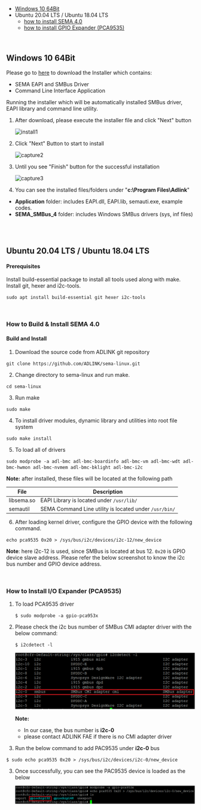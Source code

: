* [Windows 10 64Bit](HowToInstallSEMA.md#windows-10-64bit)
* Ubuntu 20.04 LTS / Ubuntu 18.04 LTS
  * [how to install SEMA 4.0](HowToInstallSEMA.md#how-to-build-amp-install-sema-40)
  * [how to install GPIO Expander (PCA9535)](HowToInstallSEMA.md#how-to-install-io-expander-pca9535)



<br> 

## Windows 10 64Bit

Please go to [here](https://hq0epm0west0us0storage.blob.core.windows.net/public/SEMA%204.0.0_20200215.rar)  to download the Installer which contains:

* SEMA EAPI and SMBus Driver
* Command Line Interface Application

Running the installer which will be automatically installed SMBus driver, EAPI library and command line utility.

1. After download, please execute the installer file and click "Next" button

    ![install1](HowToInstallSEMA.assets/install1-1582257539251.png)


2. Click "Next" Button to start to install 

    ![capture2](HowToInstallSEMA.assets/capture2.png)

3. Until you see "Finish" button for the successful installation

    ![capture3](HowToInstallSEMA.assets/capture3-1582261215293.png)

4. You can see the installed files/folders under "**c:\Program Files\Adlink**"

  * **Application** folder: includes EAPI.dll, EAPI.lib, semauti.exe, example codes.
  * **SEMA_SMBus_4** folder: includes Windows SMBus drivers (sys, inf files)

<br />

<br>

## Ubuntu 20.04 LTS / Ubuntu 18.04 LTS

#### Prerequisites

Install build-essential package to install all tools used along with make. Install git, hexer and i2c-tools.

```
sudo apt install build-essential git hexer i2c-tools
```

<br>

### How to Build & Install SEMA 4.0

#### Build and Install

1. Download the source code from ADLINK git repository

```
git clone https://github.com/ADLINK/sema-linux.git
```

2. Change directory to sema-linux and run make.

```
cd sema-linux
```

3. Run make

```
sudo make
```

4. To install driver modules, dynamic library and utilities into root file system

```
sudo make install
```


5. To load all of drivers

```
sudo modprobe -a adl-bmc adl-bmc-boardinfo adl-bmc-vm adl-bmc-wdt adl-bmc-hwmon adl-bmc-nvmem adl-bmc-bklight adl-bmc-i2c 
```

   **Note:** after installed, these files will be located at the following path

| File       | Description                                            |
| ---------- | ------------------------------------------------------ |
| libsema.so | EAPI Library is located under `/usr/lib/`              |
| semautil   | SEMA Command Line utility is located under `/usr/bin/` |


6. After loading kernel driver, configure the GPIO device with the following command.

```
echo pca9535 0x20 > /sys/bus/i2c/devices/i2c-12/new_device
```

**Note**: here i2c-12 is used, since SMBus is located at bus 12. `0x20` is GPIO device slave address. Please refer the below screenshot to know the i2c bus number and GPIO device address.



<br>

### How to Install I/O Expander (PCA9535)

1. To load PCA9535 driver

   ```
   $ sudo modprobe -a gpio-pca953x
   ```

2. Please check the i2c bus number of SMBus CMI adapter driver with the below command:

   ```
   $ i2cdetect -l
   ```

   ![image-20210323103456374](HowToInstallSEMA.assets/image-20210323103456374.png)

   **Note:** 

   * In our case, the bus number is **i2c-0** 
   * please contact ADLINK FAE if there is no CMI adapter driver

   

2. Run the below command to add PAC9535 under **i2c-0** bus

```
$ sudo echo pca9535 0x20 > /sys/bus/i2c/devices/i2c-0/new_device
```

3. Once successfully,  you can see the PAC9535 device is loaded as the below

   ![image-20210323104505689](HowToInstallSEMA.assets/image-20210323104505689.png)

